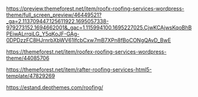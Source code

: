 https://preview.themeforest.net/item/roofx-roofing-services-wordpress-theme/full_screen_preview/46449521?_ga=2.113709447.125611922.1695057338-979273152.1694662001&_gac=1.115994100.1695227025.CjwKCAjwsKqoBhBPEiwALrrqiLG_Y5qKoJF-GAg-0DPDzzFC8HJrnrbXbWV61IfcbCxw7mB7XPn8fBoCONgQAvD_BwE


https://themeforest.net/item/roofex-roofing-services-wordpress-theme/44085706


https://themeforest.net/item/rafter-roofing-services-html5-template/47829269

https://estand.deothemes.com/roofing/

